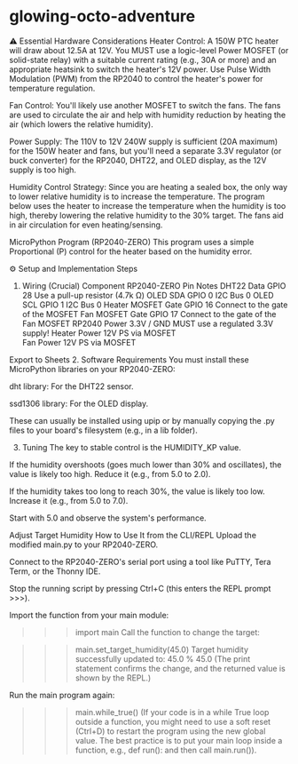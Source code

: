 # glowing-octo-adventure
⚠️ Essential Hardware Considerations
Heater Control: A 150W PTC heater will draw about 12.5A at 12V. You MUST use a logic-level Power MOSFET (or solid-state relay) with a suitable current rating (e.g., 30A or more) and an appropriate heatsink to switch the heater's 12V power. Use Pulse Width Modulation (PWM) from the RP2040 to control the heater's power for temperature regulation.

Fan Control: You'll likely use another MOSFET to switch the fans. The fans are used to circulate the air and help with humidity reduction by heating the air (which lowers the relative humidity).

Power Supply: The 110V to 12V 240W supply is sufficient (20A maximum) for the 150W heater and fans, but you'll need a separate 3.3V regulator (or buck converter) for the RP2040, DHT22, and OLED display, as the 12V supply is too high.

Humidity Control Strategy: Since you are heating a sealed box, the only way to lower relative humidity is to increase the temperature. The program below uses the heater to increase the temperature when the humidity is too high, thereby lowering the relative humidity to the 30% target. The fans aid in air circulation for even heating/sensing.

MicroPython Program (RP2040-ZERO)
This program uses a simple Proportional (P) control for the heater based on the humidity error.

⚙️ Setup and Implementation Steps
1. Wiring (Crucial)
Component	RP2040-ZERO Pin	Notes
DHT22 Data	GPIO 28	Use a pull-up resistor (4.7k Ω)
OLED SDA	GPIO 0	I2C Bus 0
OLED SCL	GPIO 1	I2C Bus 0
Heater MOSFET Gate	GPIO 16	Connect to the gate of the MOSFET
Fan MOSFET Gate	GPIO 17	Connect to the gate of the Fan MOSFET
RP2040 Power	3.3V / GND	MUST use a regulated 3.3V supply!
Heater Power	12V PS via MOSFET	
Fan Power	12V PS via MOSFET	

Export to Sheets
2. Software Requirements
You must install these MicroPython libraries on your RP2040-ZERO:

dht library: For the DHT22 sensor.

ssd1306 library: For the OLED display.

These can usually be installed using upip or by manually copying the .py files to your board's filesystem (e.g., in a lib folder).

3. Tuning
The key to stable control is the HUMIDITY_KP value.

If the humidity overshoots (goes much lower than 30% and oscillates), the value is likely too high. Reduce it (e.g., from 5.0 to 2.0).

If the humidity takes too long to reach 30%, the value is likely too low. Increase it (e.g., from 5.0 to 7.0).

Start with 5.0 and observe the system's performance.

Adjust Target Humidity
How to Use It from the CLI/REPL
Upload the modified main.py to your RP2040-ZERO.

Connect to the RP2040-ZERO's serial port using a tool like PuTTY, Tera Term, or the Thonny IDE.

Stop the running script by pressing Ctrl+C (this enters the REPL prompt >>>).

Import the function from your main module:

>>> import main
Call the function to change the target:

>>> main.set_target_humidity(45.0)
Target humidity successfully updated to: 45.0 %
45.0
(The print statement confirms the change, and the returned value is shown by the REPL.)

Run the main program again:

>>> main.while_true()
(If your code is in a while True loop outside a function, you might need to use a soft reset (Ctrl+D) to restart the program using the new global value. The best practice is to put your main loop inside a function, e.g., def run(): and then call main.run()).
